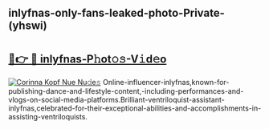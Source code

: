 ## inlyfnas-only-fans​-leaked-photo​-Private-(yhswi)


# <h2><a href="https://mediaupload.pro?title=inlyfnas&ref=git">🔗👉 🔴 inlyfnas-P𝚑ot𝚘𝚜-V𝚒d𝚎o</a></h2>

[![Corinna Kopf Nue Nu𝚍e𝚜](https://i.imgur.com/0qMVB7G.gif)](https://mediaupload.pro?title=inlyfnas&ref=git)
Online-influencer-inlyfnas,known-for-publishing-dance-and-lifestyle-content,-including-performances-and-vlogs-on-social-media-platforms.Brilliant-ventriloquist-assistant-inlyfnas,celebrated-for-their-exceptional-abilities-and-accomplishments-in-assisting-ventriloquists.  